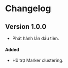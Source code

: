 # Changelog

## Version 1.0.0

- Phát hành lần đầu tiên.

#### Added

- Hỗ trợ Marker clustering.

<!-- #### Changed -->
<!-- #### Deprecated -->
<!-- #### Removed -->
<!-- #### Fixed -->
<!-- #### Security -->
